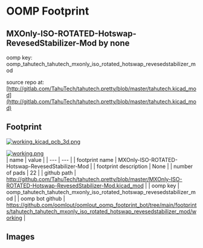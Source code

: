 # OOMP Footprint  
## MXOnly-ISO-ROTATED-Hotswap-RevesedStabilizer-Mod  by none  
  
oomp key: oomp_tahutech_tahutech_mxonly_iso_rotated_hotswap_revesedstabilizer_mod  
  
source repo at: [http://gitlab.com/TahuTech/tahutech.pretty/blob/master/tahutech.kicad_mod](http://gitlab.com/TahuTech/tahutech.pretty/blob/master/tahutech.kicad_mod)  
## Footprint  
  
[![working_kicad_pcb_3d.png](working_kicad_pcb_3d_600.png)](working_kicad_pcb_3d.png)  
  
[![working.png](working_600.png)](working.png)  
| name | value | 
| --- | --- | 
| footprint name | MXOnly-ISO-ROTATED-Hotswap-RevesedStabilizer-Mod | 
| footprint description | None | 
| number of pads | 22 | 
| github path | http://github.com/TahuTech/tahutech.pretty/blob/master/MXOnly-ISO-ROTATED-Hotswap-RevesedStabilizer-Mod.kicad_mod | 
| oomp key | oomp_tahutech_tahutech_mxonly_iso_rotated_hotswap_revesedstabilizer_mod | 
| oomp bot github | https://github.com/oomlout/oomlout_oomp_footprint_bot/tree/main/footprints/tahutech_tahutech_mxonly_iso_rotated_hotswap_revesedstabilizer_mod/working | 
## Images  
